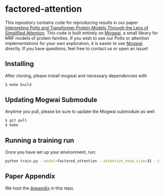 # factored-attention

This repository contains code for reproducing results in our paper [Interpreting Potts and Transformer Protein Models Through the Lens of Simplified Attention](https://www.biorxiv.org/content/10.1101/2020.12.21.423882v2). This code is built entirely on [Mogwai](https://github.com/nickbhat/mogwai), a small library for MRF models of protein families.  If you wish to use our Potts or attention implementations for your own exploration, it is easier to use [Mogwai](https://github.com/nickbhat/mogwai) directly. If you have questions, feel free to contact us or open an issue!

## Installing

After cloning, please install mogwai and necessary dependencies with
```bash
$ make build
```

## Updating Mogwai Submodule

Anytime you pull, please be sure to update the Mogwai submodule as well
```bash
$ git pull
$ make
```


## Running a training run

Once you have set up your environment, run:

```bash
python train.py --model=factored_attention --attention_head_size=32 --batch_size=128 --l2_coeff=0.001 --learning_rate=0.005 --max_steps=5000 --num_attention_heads=256 --optimizer=adam --pdb=3er7_1_A
```

## Paper Appendix

We host the [Appendix](appendix.pdf) in this repo.
